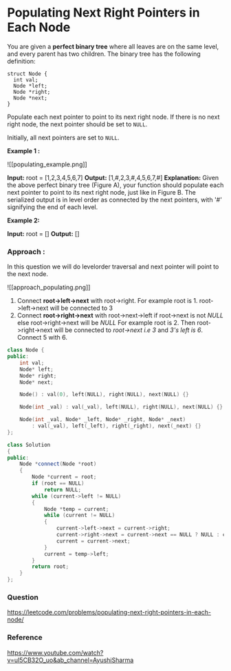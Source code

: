 # Populating Next Right Pointers in Each Node

You are given a **perfect binary tree** where all leaves are on the same level, and every parent has two children. The binary tree has the following definition:

```
struct Node {
  int val;
  Node *left;
  Node *right;
  Node *next;
}
```

Populate each next pointer to point to its next right node. If there is no next right node, the next pointer should be set to `NULL`.

Initially, all next pointers are set to `NULL`.

**Example 1 :**

![[populating_example.png]]

**Input:** root = [1,2,3,4,5,6,7]
**Output:** [1,#,2,3,#,4,5,6,7,#]
**Explanation:** Given the above perfect binary tree (Figure A), your function should populate each next pointer to point to its next right node, just like in Figure B. The serialized output is in level order as connected by the next pointers, with '#' signifying the end of each level.

**Example 2:**

**Input:** root = []
**Output:** []



### Approach :

In this question we will do levelorder traversal and next pointer will point to the next node.

![[approach_populating.png]]

1. Connect **root->left->next**  with root->right. For example root is 1. root->left->next will be connected to 3
2. Connect **root->right->next** with root->next->left if root->next is not *NULL* 
	else root->right->next will be *NULL*
	For example root is 2. Then root->right->next will be connected to *root->next i.e 3* and *3's left is 6*. Connect 5 with 6. 
	
```C++
class Node {
public:
    int val;
    Node* left;
    Node* right;
    Node* next;

    Node() : val(0), left(NULL), right(NULL), next(NULL) {}

    Node(int _val) : val(_val), left(NULL), right(NULL), next(NULL) {}

    Node(int _val, Node* _left, Node* _right, Node* _next)
        : val(_val), left(_left), right(_right), next(_next) {}
};

class Solution
{
public:
    Node *connect(Node *root)
    {
        Node *current = root;
        if (root == NULL)
            return NULL;
        while (current->left != NULL)
        {
            Node *temp = current;
            while (current != NULL)
            {
                current->left->next = current->right;
                current->right->next = current->next == NULL ? NULL : current->next->left;
                current = current->next;
            }
            current = temp->left;
        }
        return root;
    }
};
```

### Question

https://leetcode.com/problems/populating-next-right-pointers-in-each-node/

### Reference

https://www.youtube.com/watch?v=uI5CB32O_uo&ab_channel=AyushiSharma